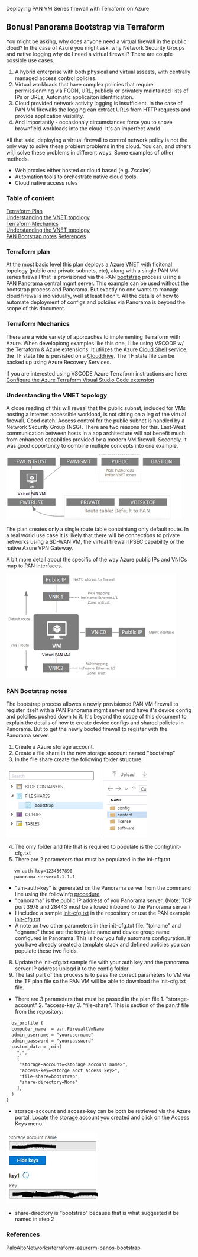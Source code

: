  Deploying PAN VM Series firewall with Terraform on Azure
## Bonus! Panorama Bootstrap via Terraform

You might be asking, why does anyone need a virtual firewall in the public cloud? In the case of Azure you might ask, why Network Security Groups and native logging why do I need a virtual firewall? There are couple possible use cases.
1. A hybrid enterprise with both physical and virtual assests, with centrally managed access control policies.
2. Virtual workloads that have complex policies that require permissionming via FQDN, URL, publicly or privately maintained lists of IPs or URLs, Automatic applicaiton identification.
3. Cloud provided network activity logging is insufficient. In the case of PAN VM firewalls the logging can extract URLs from HTTP requests and provide application visibility. 
4. And importantly - occasionaly circumstances force you to shove brownfield workloads into the cloud. It's an imperfect world. 

All that said, deploying a virtual firewall to control network policy is not the only way to solve these problem problems in the cloud. You can, and others wil,l solve these problems in different ways. Some examples of other methods. 
- Web proxies either hosted or cloud based (e.g. Zscaler)
- Automation tools to orchestrate native cloud tools.
- Cloud native access rules
### Table of content
[Terraform Plan](#Terraform-plan)<br/>
[Understanding the VNET topology](#Understanding-the-VNET-topology)<br/>
[Terraform Mechanics](#Terraform-Mechanics)<br/>
[Understanding the VNET topology](#Understanding-the-VNET-topology)<br/>
[PAN Bootstrap notes](#PAN-Bootstrap-notes)
[References](References)
### Terraform plan
At the most basic level this plan deploys a Azure VNET with ficitonal topology (public and private subnets, etc), along with a single PAN VM series firewall that is provisioned via the PAN [bootstrap]( https://docs.paloaltonetworks.com/vm-series/9-1/vm-series-deployment/bootstrap-the-vm-series-firewall.html) process using a PAN [Panorama](https://www.paloaltonetworks.com/network-security/panorama) central mgmt server. This example can be used without the bootstrap process and Panorama. But exactly no one wants to manage cloud firewalls individually, well at least I don't. All the details of how to automate deployment of configs and polciies via Panorama is beyond the scope of this document. 

### Terraform Mechanics
There are a wide variety of approaches to implementing Terraform with Azure. When developiong examples like this one, I like using VSCODE w/ the Terraform & Azure extensions. It utilizes the Azure [Cloud Shell](https://docs.microsoft.com/en-us/azure/cloud-shell/overview) service, the TF state file is persisted on a [Clouddrive](https://docs.microsoft.com/en-us/azure/cloud-shell/persisting-shell-storage). The TF state file can be backed up using Azure Recovery Services.

If you are interested using VSCODE Azure Terraform instructions are here:  
[Configure the Azure Terraform Visual Studio Code extension](https://docs.microsoft.com/en-us/azure/developer/terraform/configure-vs-code-extension-for-terraform)

### Understanding the VNET topology
A close reading of this will reveal that the public subnet, included for VMs hosting a Internet accessible workload, is not sitting on a leg of the virtual firewall. Good catch. Access control for the public subnet is handled by a Network Security Group (NSG). There are two reasons for this. East-West communication between hosts in a app architecture will not benefit much from enhanced capabilties provided by a modern VM firewall. Secondly, it was good opportunity to combine multiple concepts into one example. 

![Read more words!](docs/examplenet1.jpg)

The plan creates only a single route table containiung only default route. In a real world use case it is likely that there will be connections to private networks using a SD-WAN VM, the virtual firewall IPSEC capability or the native Azure VPN Gateway.  

A bit more detail about the specific of the way Azure public IPs and VNICs map to PAN interfaces.

![Read more words!](docs/examplenetv3.jpg)

### PAN Bootstrap notes

The bootstrap process allowes a newly provisioned PAN VM firewall to register itself with a PAN Panorama mgmt server and have it's device config and polcilies pushed down to it. It's beyond the scope of this document to explain the details of how to create device configs and shared policies in Panorama. But to get the newly booted firewall to register with the Panorama server. 

1. Create a Azure storage account.
2. Create a file share in the new storage account named "bootstrap"
3. In the file share create the following folder structure:

![Read more words!](docs/storageexplorer.PNG)

4. The only folder and file that is required to populate is the config\init-cfg.txt
5. There are 2 parameters that must be populated in the ini-cfg.txt
```
   vm-auth-key=1234567890
   panorama-server=1.1.1.1
```
  - "vm-auth-key" is generated on the Panorama server from the command line using the followinfg [procedure](https://docs.paloaltonetworks.com/vm-series/9-1/vm-series-deployment/bootstrap-the-vm-series-firewall/generate-the-vm-auth-key-on-panorama.html).
  - "panorama" is the public IP address of you Panorama server. (Note: TCP port 3978 and 28443 must be allowed inbound to the Panorama server)
  - I included a sample [init-cfg.txt](bootstrap/init-cfg.txt) in the repository or use the PAN example [init-cfg.txt](https://docs.paloaltonetworks.com/vm-series/9-1/vm-series-deployment/bootstrap-the-vm-series-firewall/create-the-init-cfgtxt-file/sample-init-cfgtxt-file.html#id114bde92-3176-4c7c-a68a-eadfff80cb29)
  - A note on two other parameters in the init-cfg.txt file. "tplname" and "dgname" these are the template name and device group name configured in Panorama. This is how you fully automate configuration. If you have already created a template stack and defined policies you can populate these two fields. 

8. Update the init-cfg.txt sample file with your auth key and the panorama server IP address uploqd it to the config folder
9. The last part of this process is to pass the correct parameters to VM via the TF plan file so the PAN VM will be able to download the init-cfg.txt file. 
  - There are 3 parameters that must be passed in the plan file 1. "storage-account" 2. "access-key 3. "file-share". This is section of the pan.tf file from the repository:
  ```
    os_profile {
    computer_name  = var.FirewallVmName
    admin_username = "yourusername"
    admin_password = "yourpassword"
    custom_data = join(
      ",",
      [
       "storage-account=<storage account name>",
       "access-key=<storge acct access key>",
       "file-share=bootstrap",
       "share-directory=None"
      ],
    )
  }
  ```
  - storage-account and access-key can be both be retrieved via the Azure portal. Locate the storage account you created and click on the Access Keys menu.
  
  ![Read more words!](docs/accesskey.JPG)
  
  - share-directory is "bootstrap" because that is what suggested it be named in step 2
  
  
  ### References
  [PaloAltoNetworks/terraform-azurerm-panos-bootstrap](https://github.com/PaloAltoNetworks/terraform-azurerm-panos-bootstrap)
  
